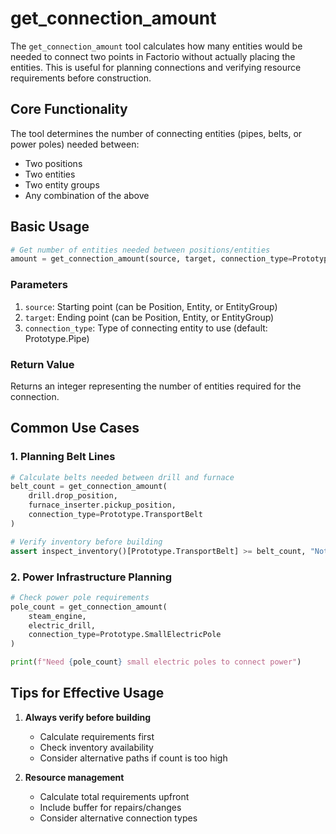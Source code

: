 # get_connection_amount

The `get_connection_amount` tool calculates how many entities would be needed to connect two points in Factorio without actually placing the entities. This is useful for planning connections and verifying resource requirements before construction.

## Core Functionality

The tool determines the number of connecting entities (pipes, belts, or power poles) needed between:
- Two positions
- Two entities
- Two entity groups
- Any combination of the above

## Basic Usage

```python
# Get number of entities needed between positions/entities
amount = get_connection_amount(source, target, connection_type=Prototype.X)
```

### Parameters

1. `source`: Starting point (can be Position, Entity, or EntityGroup)
2. `target`: Ending point (can be Position, Entity, or EntityGroup)
3. `connection_type`: Type of connecting entity to use (default: Prototype.Pipe)

### Return Value
Returns an integer representing the number of entities required for the connection.

## Common Use Cases

### 1. Planning Belt Lines
```python
# Calculate belts needed between drill and furnace
belt_count = get_connection_amount(
    drill.drop_position,
    furnace_inserter.pickup_position,
    connection_type=Prototype.TransportBelt
)

# Verify inventory before building
assert inspect_inventory()[Prototype.TransportBelt] >= belt_count, "Not enough belts!"
```

### 2. Power Infrastructure Planning
```python
# Check power pole requirements
pole_count = get_connection_amount(
    steam_engine,
    electric_drill,
    connection_type=Prototype.SmallElectricPole
)

print(f"Need {pole_count} small electric poles to connect power")
```


## Tips for Effective Usage

1. **Always verify before building**
   - Calculate requirements first
   - Check inventory availability
   - Consider alternative paths if count is too high

2. **Resource management**
   - Calculate total requirements upfront
   - Include buffer for repairs/changes
   - Consider alternative connection types